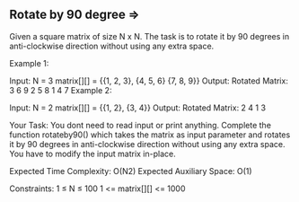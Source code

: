 Rotate by 90 degree  =>
-------------------


Given a square matrix of size N x N. The task is to rotate it by 90 degrees in anti-clockwise direction without using any extra space. 

Example 1:

Input:
N = 3 
matrix[][] = {{1, 2, 3},
              {4, 5, 6}
              {7, 8, 9}}
Output: 
Rotated Matrix:
3 6 9
2 5 8
1 4 7
Example 2:

Input:
N = 2
matrix[][] = {{1, 2},
              {3, 4}}
Output: 
Rotated Matrix:
2 4
1 3

Your Task:
You dont need to read input or print anything. Complete the function rotateby90() which takes the matrix as input parameter and rotates it by 90 degrees in anti-clockwise direction without using any extra space. You have to modify the input matrix in-place. 

Expected Time Complexity: O(N2)
Expected Auxiliary Space: O(1)

Constraints:
1 ≤ N ≤ 100
1 <= matrix[][] <= 1000
